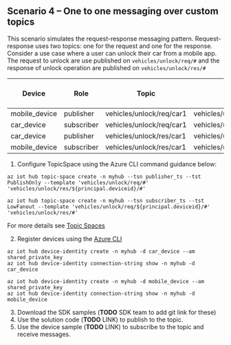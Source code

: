 ## Scenario 4 – One to one messaging over custom topics  

This scenario simulates the request-response messaging pattern. Request-response uses two topics: one for the request and one for the response. Consider a use case where a user can unlock their car from a mobile app. The request to unlock are use published on `vehicles/unlock/req/#` and the response of unlock operation are published on `vehicles/unlock/res/#`

| Device | Role| Topic | Topic Template | Topic Space Type|
| -------- | --------------- |---------- |---------- |---------- |
| mobile_device | publisher | vehicles/unlock/req/car1  | vehicles/unlock/req/#  | PublishOnly|
| car_device | subscriber | vehicles/unlock/req/car1 | vehicles/unlock/req/${principal.deviceid}/# | LowFanout|
| car_device | publisher | vehicles/unlock/res/car1 | vehicles/unlock/res/${principal.deviceid}/# | PublishOnly|
| mobile_device | subscriber | vehicles/unlock/res/car1  | vehicles/unlock/res/#  | LowFanout |

 
1. Configure TopicSpace using the Azure CLI command guidance below: 
 ```azurecli
az iot hub topic-space create -n myhub --tsn publisher_ts --tst PublishOnly --template 'vehicles/unlock/req/#' 'vehicles/unlock/res/${principal.deviceid}/#'

az iot hub topic-space create -n myhub --tsn subscriber_ts --tst LowFanout --template 'vehicles/unlock/req/${principal.deviceid}/#' 'vehicles/unlock/res/#'
```
  For more details see [Topic Spaces](https://github.com/Azure/IoTHubMQTTBrokerPreviewSamples#topic-spaces)

2. Register devices using the [Azure CLI](https://docs.microsoft.com/cli/azure/iot/hub/device-identity?view=azure-cli-latest#az_iot_hub_device_identity_create) 
```azure cli
az iot hub device-identity create -n myhub -d car_device --am shared_private_key
az iot hub device-identity connection-string show -n myhub -d car_device

az iot hub device-identity create -n myhub -d mobile_device --am shared_private_key
az iot hub device-identity connection-string show -n myhub -d mobile_device
```
3. Download the SDK samples (**TODO** SDK team to add git link for these)
4. Use the solution code (**TODO** LINK) to publish to the topic.
5. Use the device sample (**TODO** LINK) to subscribe to the topic and receive messages.
